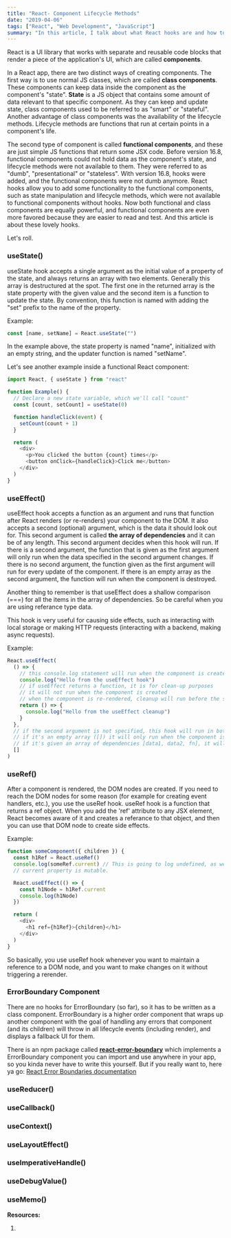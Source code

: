 ```yaml
---
title: "React- Component Lifecycle Methods"
date: "2019-04-06"
tags: ["React", "Web Development", "JavaScript"]
summary: "In this article, I talk about what React hooks are and how to use some of them."
---
```


React is a UI library that works with separate and reusable code blocks that render a piece of the application's UI, which are called **components**.

In a React app, there are two distinct ways of creating components. The first way is to use normal JS classes, which are called **class components**. These components can keep data inside the component as the component's "state". **State** is a JS object that contains some amount of data relevant to that specific component. As they can keep and update state, class components used to be referred to as "smart" or "stateful". Another advantage of class components was the availability of the lifecycle methods. Lifecycle methods are functions that run at certain points in a component's life.

The second type of component is called **functional components**, and these are just simple JS functions that return some JSX code. Before version 16.8, functional components could not hold data as the component's state, and lifecycle methods were not available to them. They were referred to as "dumb", "presentational" or "stateless". With version 16.8, hooks were added, and the functional components were not dumb anymore. React hooks allow you to add some functionality to the functional components, such as state manipulation and lifecycle methods, which were not available to functional components without hooks. Now both functional and class components are equally powerful, and functional components are even more favored because they are easier to read and test. And this article is about these lovely hooks.

Let's roll.

### useState()

useState hook accepts a single argument as the initial value of a property of the state, and always returns an array with two elements. Generally this array is destructured at the spot. The first one in the returned array is the state property with the given value and the second item is a function to update the state. By convention, this function is named with adding the "set" prefix to the name of the property.

Example:

```javascript
const [name, setName] = React.useState("")
```

In the example above, the state property is named "name", initialized with an empty string, and the updater function is named "setName".

Let's see another example inside a functional React component:

```javascript
import React, { useState } from "react"

function Example() {
  // Declare a new state variable, which we'll call "count"
  const [count, setCount] = useState(0)

  function handleClick(event) {
    setCount(count + 1)
  }

  return (
    <div>
      <p>You clicked the button {count} times</p>
      <button onClick={handleClick}>Click me</button>
    </div>
  )
}
```

### useEffect()

useEffect hook accepts a function as an argument and runs that function after React renders (or re-renders) your component to the DOM. It also accepts a second (optional) argument, which is the data it should look out for. This second argument is called **the array of dependencies** and it can be of any length. This second argument decides when this hook will run. If there is a second argument, the function that is given as the first argument will only run when the data specified in the second argument changes. If there is no second argument, the function given as the first argument will run for every update of the component. If there is an empty array as the second argument, the function will run when the component is destroyed.

Another thing to remember is that useEffect does a shallow comparison (===) for all the items in the array of dependencies. So be careful when you are using referance type data.

This hook is very useful for causing side effects, such as interacting with local storage or making HTTP requests (interacting with a backend, making async requests).

Example:

```javascript
React.useEffect(
  () => {
    // this console.log statement will run when the component is created & re-rendered:
    console.log("Hello from the useEffect hook")
    // if useEffect returns a function, it is for clean-up purposes
    // it will not run when the component is created
    // when the component is re-rendered, cleanup will run before the side effect, so this is the best time to clean timers and stuff
    return () => {
      console.log("Hello from the useEffect cleanup")
    }
  },
  // if the second argument is not specified, this hook will run in both creation and re-renders
  // if it's an empty array ([]) it will only run when the component is being destroyed (unmounted from the DOM)
  // if it's given an array of dependencies [data1, data2, fn], it will run whenever those are updated
  []
)
```

### useRef()

After a component is rendered, the DOM nodes are created. If you need to reach the DOM nodes for some reason (for example for creating event handlers, etc.), you use the useRef hook. useRef hook is a function that returns a ref object. When you add the 'ref' attribute to any JSX element, React becomes aware of it and creates a referance to that object, and then you can use that DOM node to create side effects.

Example:

```javascript
function someComponent({ children }) {
  const h1Ref = React.useRef()
  console.log(someRef.current) // This is going to log undefined, as we have not defined an initial value when we are creating the ref object.
  // current property is mutable.

  React.useEffect(() => {
    const h1Node = h1Ref.current
    console.log(h1Node)
  })

  return (
    <div>
      <h1 ref={h1Ref}>{children}</h1>
    </div>
  )
}
```

So basically, you use useRef hook whenever you want to maintain a reference to a DOM node, and you want to make changes on it without triggering a rerender.

### ErrorBoundary Component

There are no hooks for ErrorBoundary (so far), so it has to be written as a class component. ErrorBoundary is a higher order component that wraps up another component with the goal of handling any errors that component (and its children) will throw in all lifecycle events (including render), and displays a fallback UI for them.

There is an npm package called **[react-error-boundary](https://www.npmjs.com/package/react-error-boundary)** which implements a ErrorBoundary component you can import and use anywhere in your app, so you kinda never have to write this yourself. But if you really want to, here ya go: [React Error Boundaries documentation](https://reactjs.org/docs/error-boundaries.html)

### useReducer()

### useCallback()

### useContext()

### useLayoutEffect()

### useImperativeHandle()

### useDebugValue()

### useMemo()

**Resources:**

1.
